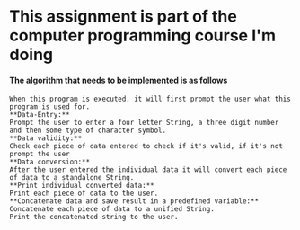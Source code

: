 This assignment is part of the computer programming course I'm doing
====================================================================

#### The algorithm that needs to be implemented is as follows

```
When this program is executed, it will first prompt the user what this program is used for.
**Data-Entry:**
Prompt the user to enter a four letter String, a three digit number and then some type of character symbol.
**Data validity:**
Check each piece of data entered to check if it's valid, if it's not prompt the user
**Data conversion:**
After the user entered the individual data it will convert each piece of data to a standalone String.
**Print individual converted data:**
Print each piece of data to the user.
**Concatenate data and save result in a predefined variable:**
Concatenate each piece of data to a unified String.
Print the concatenated string to the user.

```
